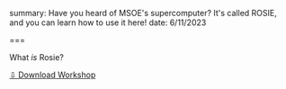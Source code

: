 summary: Have you heard of MSOE's supercomputer? It's called ROSIE, and you can learn how to use it here!
date: 6/11/2023

===

What *is* Rosie?

<a href="" download>⇩ Download Workshop</a>